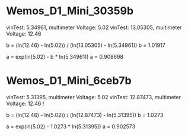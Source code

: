 # Wemos_D1_Mini_30359b

vinTest: 5.34961, multimeter Voltage: 5.02
vinTest: 13.05305, multimeter Voltage: 12.46

b = (ln(12.46) - ln(5.02)) / (ln(13.05305) - ln(5.34961))
b = 1.01917

a = exp(ln(5.02) - b \* ln(5.34961))
a = 0.908698

# Wemos_D1_Mini_6ceb7b

vinTest: 5.31395, multimeter Voltage: 5.02
vinTest: 12.87473, multimeter Voltage: 12.46 !

b = (ln(12.46) - ln(5.02)) / (ln(12.87473) - ln(5.31395))
b = 1.0273

a = exp(ln(5.02) - 1.0273 \* ln(5.31395))
a = 0.902573
